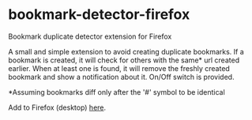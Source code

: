 # bookmark-detector-firefox
Bookmark duplicate detector extension for Firefox

A small and simple extension to avoid creating duplicate bookmarks. If a bookmark is created, it will check for others with the same* url created earlier. When at least one is found, it will remove the freshly created bookmark and show a notification about it. On/Off switch is provided.

*Assuming bookmarks diff only after the '#' symbol to be identical

Add to Firefox (desktop) <a href="https://addons.mozilla.org/firefox/addon/bookmark-detector/">here</a>.
